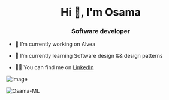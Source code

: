 <h1 align="center">Hi 👋, I'm Osama</h1>
<h3 align="center">Software developer</h3>

- 🔭 I’m currently working on Alvea

- 🌱 I’m currently learning Software design && design patterns

- 👨‍💻 You can find me on <a href="https://www.linkedin.com/in/osama-moussati" target="_blank"/>LinkedIn</a>



![image](https://www.codewars.com/users/blueC4P/badges/large)

<p><img align="center" src="https://github-readme-stats.vercel.app/api/top-langs?username=Osama-ML&show_icons=true&locale=en&layout=compact" alt="Osama-ML" /></p>
